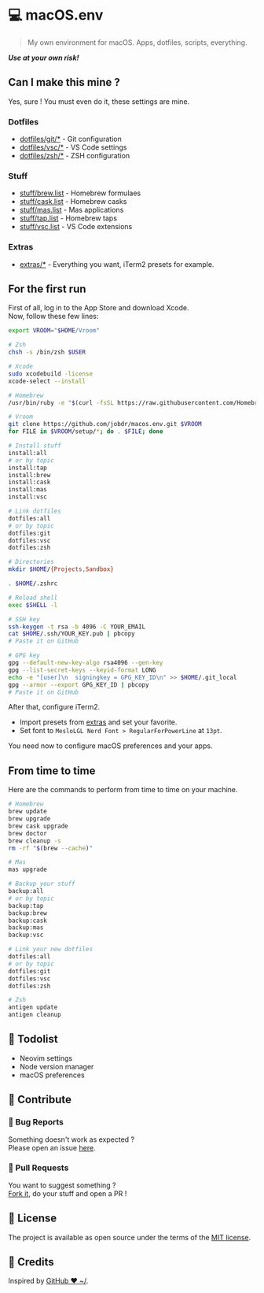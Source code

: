 # 💻 macOS.env

> My own environment for macOS. Apps, dotfiles, scripts, everything.

*__Use at your own risk!__*

## Can I make this mine ?

Yes, sure ! You must even do it, these settings are mine.

### Dotfiles

- [dotfiles/git/*](./dotfiles/git) - Git configuration
- [dotfiles/vsc/*](./dotfiles/vsc) - VS Code settings
- [dotfiles/zsh/*](./dotfiles/zsh) - ZSH configuration

### Stuff

- [stuff/brew.list](./stuff/brew.list) - Homebrew formulaes
- [stuff/cask.list](./stuff/cask.list) - Homebrew casks
- [stuff/mas.list](./stuff/mas.list) - Mas applications
- [stuff/tap.list](./stuff/tap.list) - Homebrew taps
- [stuff/vsc.list](./stuff/vsc.list) - VS Code extensions

### Extras

- [extras/*](./extras) - Everything you want, iTerm2 presets for example.

## For the first run

First of all, log in to the App Store and download Xcode.
<br>
Now, follow these few lines:

```bash
export VROOM="$HOME/Vroom"

# Zsh
chsh -s /bin/zsh $USER

# Xcode
sudo xcodebuild -license
xcode-select --install

# Homebrew
/usr/bin/ruby -e "$(curl -fsSL https://raw.githubusercontent.com/Homebrew/install/master/install)"

# Vroom
git clone https://github.com/jobdr/macos.env.git $VROOM
for FILE in $VROOM/setup/*; do . $FILE; done

# Install stuff
install:all
# or by topic
install:tap
install:brew
install:cask
install:mas
install:vsc

# Link dotfiles
dotfiles:all
# or by topic
dotfiles:git
dotfiles:vsc
dotfiles:zsh

# Directories
mkdir $HOME/{Projects,Sandbox}

. $HOME/.zshrc

# Reload shell
exec $SHELL -l

# SSH key
ssh-keygen -t rsa -b 4096 -C YOUR_EMAIL
cat $HOME/.ssh/YOUR_KEY.pub | pbcopy
# Paste it on GitHub

# GPG key
gpg --default-new-key-algo rsa4096 --gen-key
gpg --list-secret-keys --keyid-format LONG
echo -e "[user]\n  signingkey = GPG_KEY_ID\n" >> $HOME/.git_local
gpg --armor --export GPG_KEY_ID | pbcopy
# Paste it on GitHub
```

After that, configure iTerm2.

- Import presets from [extras](./extras) and set your favorite.
- Set font to `MesloLGL Nerd Font > RegularForPowerLine` at `13pt`.

You need now to configure macOS preferences and your apps.

## From time to time

Here are the commands to perform from time to time on your machine.

```bash
# Homebrew
brew update
brew upgrade
brew cask upgrade
brew doctor
brew cleanup -s
rm -rf "$(brew --cache)"

# Mas
mas upgrade

# Backup your stuff
backup:all
# or by topic
backup:tap
backup:brew
backup:cask
backup:mas
backup:vsc

# Link your new dotfiles
dotfiles:all
# or by topic
dotfiles:git
dotfiles:vsc
dotfiles:zsh

# Zsh
antigen update
antigen cleanup
```

## 🚧 Todolist

- Neovim settings
- Node version manager
- macOS preferences

## 🙌 Contribute

### 🐛 Bug Reports

Something doesn't work as expected ?
<br>
Please open an issue [here](https://github.com/jobdr/macos.env/issues).

### 🤝 Pull Requests

You want to suggest something ?
<br>
[Fork it](https://github.com/jobdr/macos.env/fork), do your stuff and open a PR !

## 📖 License

The project is available as open source under the terms of the [MIT license](./license).

## 🎉 Credits

Inspired by [GitHub ❤ ~/](https://dotfiles.github.io).
